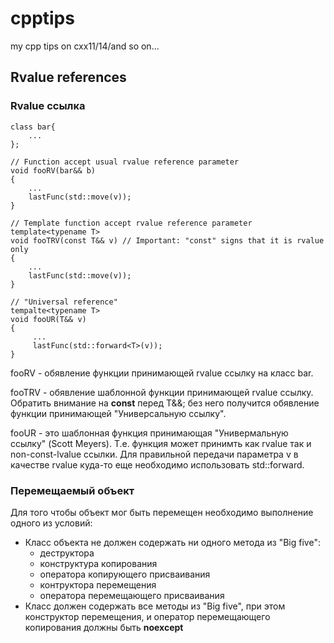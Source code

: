 # cpptips
my cpp tips on cxx11/14/and so on...

## Rvalue references
### Rvalue ссылка
```
class bar{
    ...
};

// Function accept usual rvalue reference parameter
void fooRV(bar&& b)
{
    ...
    lastFunc(std::move(v));
}

// Template function accept rvalue reference parameter
template<typename T>
void fooTRV(const T&& v) // Important: "const" signs that it is rvalue only
{
    ...
    lastFunc(std::move(v));
}

// "Universal reference" 
tempalte<typename T>
void fooUR(T&& v)
{
     ...
     lastFunc(std::forward<T>(v));
}
```
fooRV - обявление функции принимающей rvalue ссылку на класс bar.

fooTRV - обявление шаблонной функции принимающей rvalue ссылку. Обратить
внимание на **const** перед T&&; без него получится обявление функции
принимающей "Универсальную ссылку".

fooUR - это шаблонная функция принимающая "Универмальную ссылку" (Scott Meyers).
Т.е. функция может принимть как rvalue так и non-const-lvalue ссылки.
Для правильной передачи параметра v в качестве rvalue куда-то еще
необходимо использовать std::forward.

### Перемещаемый объект

Для того чтобы объект мог быть перемещен необходимо выполнение одного из
условий:
- Класс объекта не должен содержать ни одного метода из "Big five":
    - деструктора
    - конструктура копирования
    - оператора копирующего присваивания
    - контруктора перемещения
    - оператора перемещающего присваивания
- Класс должен содержать все методы из "Big five", при этом конструктор
перемещения, и оператор перемещающего копирования должны быть **noexcept**

